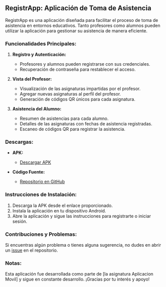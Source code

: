 ## RegistrApp: Aplicación de Toma de Asistencia

RegistrApp es una aplicación diseñada para facilitar el proceso de toma de asistencia en entornos educativos. Tanto profesores como alumnos pueden utilizar la aplicación para gestionar su asistencia de manera eficiente.

### Funcionalidades Principales:

1. **Registro y Autenticación:**
   - Profesores y alumnos pueden registrarse con sus credenciales.
   - Recuperación de contraseña para restablecer el acceso.

2. **Vista del Profesor:**
   - Visualización de las asignaturas impartidas por el profesor.
   - Agregar nuevas asignaturas al perfil del profesor.
   - Generación de códigos QR únicos para cada asignatura.

3. **Asistencia del Alumno:**
   - Resumen de asistencias para cada alumno.
   - Detalles de las asignaturas con fechas de asistencia registradas.
   - Escaneo de códigos QR para registrar la asistencia.

### Descargas:

- **APK:**
  - [Descargar APK](https://github.com/SamoooX/RegistrAPP/releases/tag/RegistrAPP)

- **Código Fuente:**
  - [Repositorio en GitHub](https://github.com/SamoooX/RegistrAPP)

### Instrucciones de Instalación:

1. Descarga la APK desde el enlace proporcionado.
2. Instala la aplicación en tu dispositivo Android.
3. Abre la aplicación y sigue las instrucciones para registrarte o iniciar sesión.

### Contribuciones y Problemas:

Si encuentras algún problema o tienes alguna sugerencia, no dudes en abrir un [issue](#) en el repositorio.

### Notas:

Esta aplicación fue desarrollada como parte de [la asignatura Aplicacion Movil] y sigue en constante desarrollo. ¡Gracias por tu interés y apoyo!

